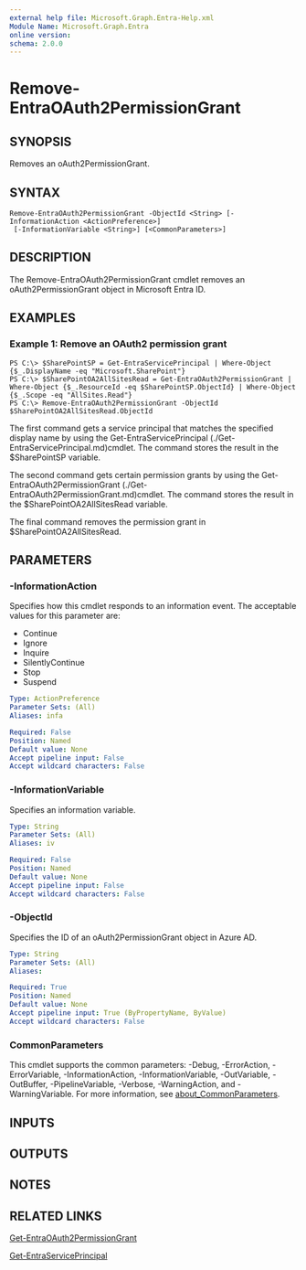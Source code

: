 ```yaml
---
external help file: Microsoft.Graph.Entra-Help.xml
Module Name: Microsoft.Graph.Entra
online version:
schema: 2.0.0
---
```


# Remove-EntraOAuth2PermissionGrant

## SYNOPSIS
Removes an oAuth2PermissionGrant.

## SYNTAX

```
Remove-EntraOAuth2PermissionGrant -ObjectId <String> [-InformationAction <ActionPreference>]
 [-InformationVariable <String>] [<CommonParameters>]
```

## DESCRIPTION
The Remove-EntraOAuth2PermissionGrant cmdlet removes an oAuth2PermissionGrant object in Microsoft Entra ID.

## EXAMPLES

### Example 1: Remove an OAuth2 permission grant
```
PS C:\> $SharePointSP = Get-EntraServicePrincipal | Where-Object {$_.DisplayName -eq "Microsoft.SharePoint"}
PS C:\> $SharePointOA2AllSitesRead = Get-EntraOAuth2PermissionGrant | Where-Object {$_.ResourceId -eq $SharePointSP.ObjectId} | Where-Object {$_.Scope -eq "AllSites.Read"}
PS C:\> Remove-EntraOAuth2PermissionGrant -ObjectId $SharePointOA2AllSitesRead.ObjectId
```

The first command gets a service principal that matches the specified display name by using the Get-EntraServicePrincipal (./Get-EntraServicePrincipal.md)cmdlet. 
The command stores the result in the $SharePointSP variable.

The second command gets certain permission grants by using the Get-EntraOAuth2PermissionGrant (./Get-EntraOAuth2PermissionGrant.md)cmdlet. 
The command stores the result in the $SharePointOA2AllSitesRead variable.

The final command removes the permission grant in $SharePointOA2AllSitesRead.

## PARAMETERS

### -InformationAction
Specifies how this cmdlet responds to an information event.
The acceptable values for this parameter are:

- Continue
- Ignore
- Inquire
- SilentlyContinue
- Stop
- Suspend

```yaml
Type: ActionPreference
Parameter Sets: (All)
Aliases: infa

Required: False
Position: Named
Default value: None
Accept pipeline input: False
Accept wildcard characters: False
```

### -InformationVariable
Specifies an information variable.

```yaml
Type: String
Parameter Sets: (All)
Aliases: iv

Required: False
Position: Named
Default value: None
Accept pipeline input: False
Accept wildcard characters: False
```

### -ObjectId
Specifies the ID of an oAuth2PermissionGrant object in Azure AD.

```yaml
Type: String
Parameter Sets: (All)
Aliases:

Required: True
Position: Named
Default value: None
Accept pipeline input: True (ByPropertyName, ByValue)
Accept wildcard characters: False
```

### CommonParameters
This cmdlet supports the common parameters: -Debug, -ErrorAction, -ErrorVariable, -InformationAction, -InformationVariable, -OutVariable, -OutBuffer, -PipelineVariable, -Verbose, -WarningAction, and -WarningVariable. For more information, see [about_CommonParameters](http://go.microsoft.com/fwlink/?LinkID=113216).

## INPUTS

## OUTPUTS

## NOTES

## RELATED LINKS

[Get-EntraOAuth2PermissionGrant]()

[Get-EntraServicePrincipal]()

